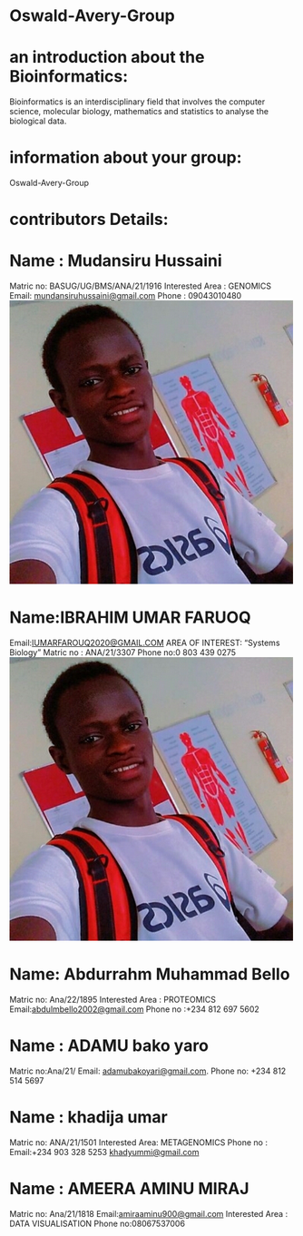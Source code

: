 # Oswald-Avery-Group

# an introduction about the Bioinformatics:

Bioinformatics is an interdisciplinary field that involves the computer science, molecular biology, mathematics and statistics to analyse the biological data.


# information about your group:
Oswald-Avery-Group


# contributors Details: 

# Name : Mudansiru Hussaini 
Matric no: BASUG/UG/BMS/ANA/21/1916
Interested Area : GENOMICS
Email: mundansiruhussaini@gmail.com
Phone : 09043010480
<img src="images/IMG-20250201-WA0025.jpg">

# Name:IBRAHIM UMAR FARUOQ
Email:IUMARFAROUQ2020@GMAIL.COM
AREA OF INTEREST: “Systems Biology”
Matric no : ANA/21/3307
Phone no:0 803 439 0275
<img src="images/IMG-20250201-WA0025.jpg">

# Name: Abdurrahm Muhammad Bello
Matric no: Ana/22/1895
Interested Area : PROTEOMICS
Email:abdulmbello2002@gmail.com
Phone no :+234 812 697 5602

# Name : ADAMU bako yaro
Matric no:Ana/21/
Email: adamubakoyari@gmail.com.
Phone no: +234 812 514 5697

# Name : khadija umar
Matric no: ANA/21/1501
Interested Area: METAGENOMICS
Phone no : 
Email:+234 903 328 5253 khadyummi@gmail.com


# Name : AMEERA AMINU MIRAJ
Matric no: Ana/21/1818
Email:amiraaminu900@gmail.com
Interested Area : DATA VISUALISATION 
Phone no:08067537006


